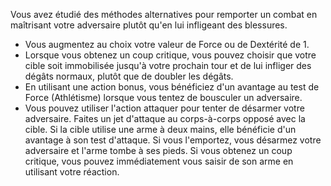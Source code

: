 ﻿---
id: combat_feats_fr.md#expert-en-manoeuvres
name: Expert en manoeuvres
---
Vous avez étudié des méthodes alternatives pour remporter un combat en maîtrisant votre adversaire plutôt qu'en lui infligeant des blessures.

* Vous augmentez au choix votre valeur de Force ou de Dextérité de 1.
* Lorsque vous obtenez un coup critique, vous pouvez choisir que votre cible soit immobilisée jusqu'à votre prochain tour et de lui infliger des dégâts normaux, plutôt que de doubler les dégâts.
* En utilisant une action bonus, vous bénéficiez d'un avantage au test de Force (Athlétisme) lorsque vous tentez de bousculer un adversaire.
* Vous pouvez utiliser l'action attaquer pour tenter de désarmer votre adversaire. Faites un jet d'attaque au corps-à-corps opposé avec la cible. Si la cible utilise une arme à deux mains, elle bénéficie d'un avantage à son test d'attaque. Si vous l'emportez, vous désarmez votre adversaire et l'arme tombe à ses pieds. Si vous obtenez un coup critique, vous pouvez immédiatement vous saisir de son arme en utilisant votre réaction.

